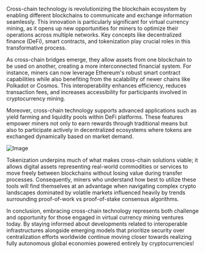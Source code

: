 Cross-chain technology is revolutionizing the blockchain ecosystem by enabling different blockchains to communicate and exchange information seamlessly. This innovation is particularly significant for virtual currency mining, as it opens up new opportunities for miners to optimize their operations across multiple networks. Key concepts like decentralized finance (DeFi), smart contracts, and tokenization play crucial roles in this transformative process.

As cross-chain bridges emerge, they allow assets from one blockchain to be used on another, creating a more interconnected financial system. For instance, miners can now leverage Ethereum's robust smart contract capabilities while also benefiting from the scalability of newer chains like Polkadot or Cosmos. This interoperability enhances efficiency, reduces transaction fees, and increases accessibility for participants involved in cryptocurrency mining.

Moreover, cross-chain technology supports advanced applications such as yield farming and liquidity pools within DeFi platforms. These features empower miners not only to earn rewards through traditional means but also to participate actively in decentralized ecosystems where tokens are exchanged dynamically based on market demand.

![Image](https://github.com/user-attachments/assets/31692037-0104-4703-abd1-696b6a7dd41b)

Tokenization underpins much of what makes cross-chain solutions viable; it allows digital assets representing real-world commodities or services to move freely between blockchains without losing value during transfer processes. Consequently, miners who understand how best to utilize these tools will find themselves at an advantage when navigating complex crypto landscapes dominated by volatile markets influenced heavily by trends surrounding proof-of-work vs proof-of-stake consensus algorithms.

In conclusion, embracing cross-chain technology represents both challenge and opportunity for those engaged in virtual currency mining ventures today. By staying informed about developments related to interoperable infrastructures alongside emerging models that prioritize security over centralization efforts worldwide continue moving closer towards realizing fully autonomous global economies powered entirely by cryptocurrencies!